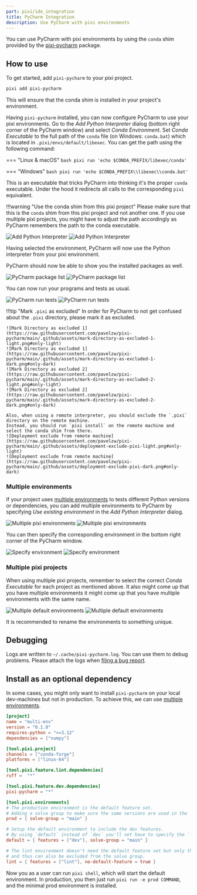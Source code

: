 ```yaml
---
part: pixi/ide_integration
title: PyCharm Integration
description: Use PyCharm with pixi environments
---
```


<!--
Modifications to this file are related to the README.md in https://github.com/pavelzw/pixi-pycharm,
please keep these two in sync by making a PR in both
-->

You can use PyCharm with pixi environments by using the `conda` shim provided by the [pixi-pycharm](https://github.com/pavelzw/pixi-pycharm) package.

## How to use

To get started, add `pixi-pycharm` to your pixi project.

```bash
pixi add pixi-pycharm
```

This will ensure that the conda shim is installed in your project's environment.

Having `pixi-pycharm` installed, you can now configure PyCharm to use your pixi environments.
Go to the _Add Python Interpreter_ dialog (bottom right corner of the PyCharm window) and select _Conda Environment_.
Set _Conda Executable_ to the full path of the `conda` file (on Windows: `conda.bat`) which is located in `.pixi/envs/default/libexec`.
You can get the path using the following command:

=== "Linux & macOS"
    ```bash
    pixi run 'echo $CONDA_PREFIX/libexec/conda'
    ```

=== "Windows"
    ```bash
    pixi run 'echo $CONDA_PREFIX\\libexec\\conda.bat'
    ```

This is an executable that tricks PyCharm into thinking it's the proper `conda` executable.
Under the hood it redirects all calls to the corresponding `pixi` equivalent.

!!!warning "Use the conda shim from this pixi project"
    Please make sure that this is the `conda` shim from this pixi project and not another one.
    If you use multiple pixi projects, you might have to adjust the path accordingly as PyCharm remembers the path to the conda executable.

![Add Python Interpreter](https://raw.githubusercontent.com/pavelzw/pixi-pycharm/main/.github/assets/add-conda-environment-light.png#only-light)
![Add Python Interpreter](https://raw.githubusercontent.com/pavelzw/pixi-pycharm/main/.github/assets/add-conda-environment-dark.png#only-dark)

Having selected the environment, PyCharm will now use the Python interpreter from your pixi environment.

PyCharm should now be able to show you the installed packages as well.

![PyCharm package list](https://raw.githubusercontent.com/pavelzw/pixi-pycharm/main/.github/assets/dependency-list-light.png#only-light)
![PyCharm package list](https://raw.githubusercontent.com/pavelzw/pixi-pycharm/main/.github/assets/dependency-list-dark.png#only-dark)

You can now run your programs and tests as usual.

![PyCharm run tests](https://raw.githubusercontent.com/pavelzw/pixi-pycharm/main/.github/assets/tests-light.png#only-light)
![PyCharm run tests](https://raw.githubusercontent.com/pavelzw/pixi-pycharm/main/.github/assets/tests-dark.png#only-dark)

!!!tip "Mark `.pixi` as excluded"
    In order for PyCharm to not get confused about the `.pixi` directory, please mark it as excluded.

    ![Mark Directory as excluded 1](https://raw.githubusercontent.com/pavelzw/pixi-pycharm/main/.github/assets/mark-directory-as-excluded-1-light.png#only-light)
    ![Mark Directory as excluded 1](https://raw.githubusercontent.com/pavelzw/pixi-pycharm/main/.github/assets/mark-directory-as-excluded-1-dark.png#only-dark)
    ![Mark Directory as excluded 2](https://raw.githubusercontent.com/pavelzw/pixi-pycharm/main/.github/assets/mark-directory-as-excluded-2-light.png#only-light)
    ![Mark Directory as excluded 2](https://raw.githubusercontent.com/pavelzw/pixi-pycharm/main/.github/assets/mark-directory-as-excluded-2-dark.png#only-dark)

    Also, when using a remote interpreter, you should exclude the `.pixi` directory on the remote machine.
    Instead, you should run `pixi install` on the remote machine and select the conda shim from there.
    ![Deployment exclude from remote machine](https://raw.githubusercontent.com/pavelzw/pixi-pycharm/main/.github/assets/deployment-exclude-pixi-light.png#only-light)
    ![Deployment exclude from remote machine](https://raw.githubusercontent.com/pavelzw/pixi-pycharm/main/.github/assets/deployment-exclude-pixi-dark.png#only-dark)

### Multiple environments

If your project uses [multiple environments](../features/multi_environment.md) to tests different Python versions or dependencies, you can add multiple environments to PyCharm
by specifying _Use existing environment_ in the _Add Python Interpreter_ dialog.

![Multiple pixi environments](https://raw.githubusercontent.com/pavelzw/pixi-pycharm/main/.github/assets/python-interpreters-multi-env-light.png#only-light)
![Multiple pixi environments](https://raw.githubusercontent.com/pavelzw/pixi-pycharm/main/.github/assets/python-interpreters-multi-env-dark.png#only-dark)

You can then specify the corresponding environment in the bottom right corner of the PyCharm window.

![Specify environment](https://raw.githubusercontent.com/pavelzw/pixi-pycharm/main/.github/assets/specify-interpreter-light.png#only-light)
![Specify environment](https://raw.githubusercontent.com/pavelzw/pixi-pycharm/main/.github/assets/specify-interpreter-dark.png#only-dark)

### Multiple pixi projects

When using multiple pixi projects, remember to select the correct _Conda Executable_ for each project as mentioned above.
It also might come up that you have multiple environments it might come up that you have multiple environments with the same name.

![Multiple default environments](https://raw.githubusercontent.com/pavelzw/pixi-pycharm/main/.github/assets/multiple-default-envs-light.png#only-light)
![Multiple default environments](https://raw.githubusercontent.com/pavelzw/pixi-pycharm/main/.github/assets/multiple-default-envs-dark.png#only-dark)

It is recommended to rename the environments to something unique.

## Debugging

Logs are written to `~/.cache/pixi-pycharm.log`.
You can use them to debug problems.
Please attach the logs when [filing a bug report](https://github.com/pavelzw/pixi-pycharm/issues/new?template=bug-report.md).

## Install as an optional dependency

In some cases, you might only want to install `pixi-pycharm` on your local dev-machines but not in production.
To achieve this, we can use [multiple environments](../features/multi_environment.md).

```toml
[project]
name = "multi-env"
version = "0.1.0"
requires-python = ">=3.12"
dependencies = ["numpy"]

[tool.pixi.project]
channels = ["conda-forge"]
platforms = ["linux-64"]

[tool.pixi.feature.lint.dependencies]
ruff =  "*"

[tool.pixi.feature.dev.dependencies]
pixi-pycharm = "*"

[tool.pixi.environments]
# The production environment is the default feature set.
# Adding a solve group to make sure the same versions are used in the `default` and `prod` environments.
prod = { solve-group = "main" }

# Setup the default environment to include the dev features.
# By using `default` instead of `dev` you'll not have to specify the `--environment` flag when running `pixi run`.
default = { features = ["dev"], solve-group = "main" }

# The lint environment doesn't need the default feature set but only the `lint` feature 
# and thus can also be excluded from the solve group.
lint = { features = ["lint"], no-default-feature = true }
```

Now you as a user can run `pixi shell`, which will start the default environment.
In production, you then just run `pixi run -e prod COMMAND`, and the minimal prod environment is installed.
